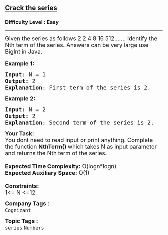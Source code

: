 <h2><a href="https://www.geeksforgeeks.org/problems/crack-the-series0304/1?utm_source=geeksforgeeks&utm_medium=ml_article_practice_tab&utm_campaign=article_practice_tab">Crack the series</a></h2><h3>Difficulty Level : Easy</h3><hr><div class="problems_problem_content__Xm_eO"><p><span style="font-size: 18px;">Given the series as follows 2 2 4 8 16 512....... Identify the Nth term of the series<strong>.</strong> Answers can be very large use BigInt in Java.</span><br><br><span style="font-size: 18px;"><strong>Example 1:</strong></span></p>
<pre><span style="font-size: 18px;"><strong>Input</strong>: N = 1
<strong>Output:</strong>&nbsp;2&nbsp;
<strong>Explanation</strong>: First term of the series is 2.
</span></pre>
<p><span style="font-size: 18px;"><strong>Example 2:</strong></span></p>
<pre><span style="font-size: 18px;"><strong>Input: </strong>N = 2
<strong>Output:&nbsp;</strong>2
<strong>Explanation</strong>: Second term of the series is 2.
</span></pre>
<p><span style="font-size: 18px;"><strong>Your Task:&nbsp;&nbsp;</strong><br>You dont need to read input or print anything. Complete the function <strong>NthTerm()&nbsp;</strong>which takes N&nbsp;as input parameter and returns the Nth term of the series<strong>.</strong><br><br><strong>Expected Time Complexity:</strong> O(logn*logn)<br><strong>Expected Auxiliary Space:</strong> O(1)<br><br><strong>Constraints:</strong><br>1&lt;= N&nbsp;&lt;=12</span></p></div><p><span style=font-size:18px><strong>Company Tags : </strong><br><code>Cognizant</code>&nbsp;<br><p><span style=font-size:18px><strong>Topic Tags : </strong><br><code>series</code>&nbsp;<code>Numbers</code>&nbsp;